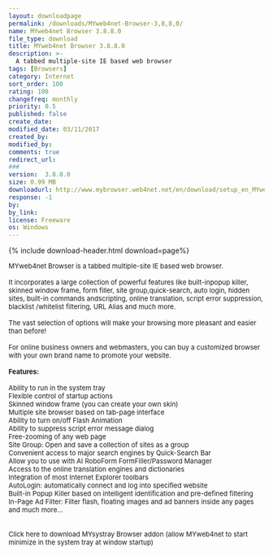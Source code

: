 ```yaml
---
layout: downloadpage
permalink: /downloads/MYweb4net-Browser-3,8,8,0/
name: MYweb4net Browser 3.8.8.0
file_type: download
title: MYweb4net Browser 3.8.8.0
description: >-
  A tabbed multiple-site IE based web browser
tags: [Browsers]
category: Internet
sort_order: 100
rating: 100
changefreq: monthly
priority: 0.5
published: false
create_date: 
modified_date: 03/11/2017
created_by: 
modified_by: 
comments: true
redirect_url: 
### 
version:  3.8.8.0
size: 0.99 MB
downloadurl: http://www.mybrowser.web4net.net/en/download/setup_en_MYweb4net.exe
response: -1
by: 
by_link: 
license: Freeware
os: Windows
---
```


{% include download-header.html download=page%}

<p style="fix-download-text !important">
<p><font size="2"><p>MYweb4net Browser is a tabbed multiple-site IE based web browser. <br />
<br />
It incorporates a large collection of powerful features like built-inpopup killer, skinned window frame, form filler, site group,quick-search, auto login, hidden sites, built-in commands andscripting, online translation, script error suppression, blacklist /whitelist filtering, URL Alias and much more. <br />
<br />
The vast selection of options will make your browsing more pleasant and easier than before!<br />
<br />
For online business owners and webmasters, you can buy a customized browser with your own brand name to promote your website.<br />
<br />
<span class="articleDetailsLink"><strong>Features:</strong></span><br />
<br />
Ability to run in the system tray <br />
Flexible control of startup actions<br />
Skinned window frame (you can create your own skin)<br />
Multiple site browser based on tab-page interface<br />
Ability to turn on/off Flash Animation<br />
Ability to suppress script error message dialog<br />
Free-zooming of any web page<br />
Site Group: Open and save a collection of sites as a group<br />
Convenient access to major search engines by Quick-Search Bar<br />
Allow you to use with AI RoboForm FormFiller/Password Manager<br />
Access to the online translation engines and dictionaries<br />
Integration of most Internet Explorer toolbars<br />
AutoLogin: automatically connect and log into specified website<br />
Built-in Popup Killer based on intelligent identification and pre-defined filtering<br />
In-Page Ad Filter: Filter flash, floating images and ad banners inside any pages<br />
and much more... <br />
<br />
<br />
Click here to download MYsystray Browser addon (allow MYweb4net to start minimize in the system tray at window startup)</p></p></p>
